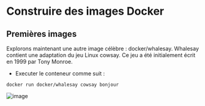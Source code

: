 # Construire des images Docker
## Premières images
Explorons maintenant une autre image célèbre : docker/whalesay.
Whalesay contient une adaptation du jeu Linux cowsay. Ce jeu a été initialement écrit en 1999 par Tony Monroe.

- Executer le conteneur comme suit :

```
docker run docker/whalesay cowsay bonjour
```

![image](https://user-images.githubusercontent.com/123757632/230111484-760ac882-5399-4bdd-8e62-1ace69b74bf3.png)
